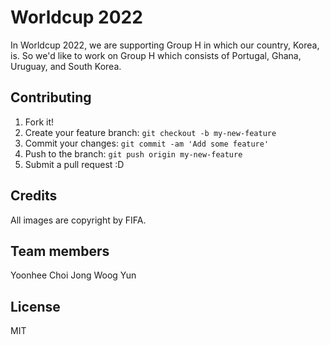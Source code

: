# Worldcup 2022

In Worldcup 2022, we are supporting Group H in which our country, Korea, is.
So we'd like to work on Group H which consists of Portugal, Ghana, Uruguay, and South Korea.

## Contributing

1. Fork it!
2. Create your feature branch: `git checkout -b my-new-feature`
3. Commit your changes: `git commit -am 'Add some feature'`
4. Push to the branch: `git push origin my-new-feature`
5. Submit a pull request :D

## Credits

All images are copyright by FIFA.

## Team members

Yoonhee Choi
Jong Woog Yun

## License

MIT